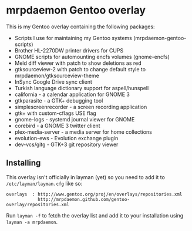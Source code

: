 mrpdaemon Gentoo overlay
========================

This is my Gentoo overlay containing the following packages:

* Scripts I use for maintaining my Gentoo systems (mrpdaemon-gentoo-scripts)
* Brother HL-2270DW printer drivers for CUPS
* GNOME scripts for automounting encfs volumes (gnome-encfs)
* Meld diff viewer with patch to show deletions as red
* gtksourceview-2 with patch to change default style to mrpdaemon/gtksourceview-theme
* InSync Google Drive sync client
* Turkish language dictionary support for aspell/hunspell
* california - a calendar application for GNOME 3
* gtkparasite - a GTK+ debugging tool
* simplescreenrecorder - a screen recording application
* gtk+ with custom-cflags USE flag
* gnome-logs - systemd journal viewer for GNOME
* corebird - a GNOME 3 twitter client
* plex-media-server - a media server for home collections
* evolution-ews - Evolution exchange plugin
* dev-vcs/gitg - GTK+3 git repository viewer

## Installing

This overlay isn't officially in layman (yet) so you need to add it to
`/etc/layman/layman.cfg` like so:

    overlays  : http://www.gentoo.org/proj/en/overlays/repositories.xml
                http://mrpdaemon.github.com/gentoo-overlay/repositories.xml

Run `layman -f` to fetch the overlay list and add it to your installation
using `layman -a mrpdaemon`.
